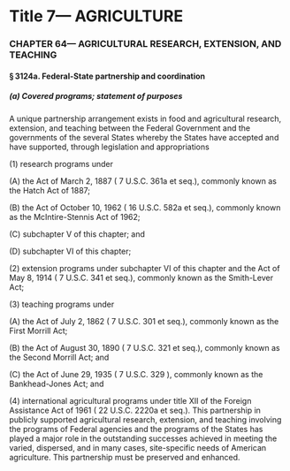 
# Title 7— AGRICULTURE
### CHAPTER 64— AGRICULTURAL RESEARCH, EXTENSION, AND TEACHING
#### § 3124a. Federal-State partnership and coordination
##### (a) Covered programs; statement of purposes

A unique partnership arrangement exists in food and agricultural research, extension, and teaching between the Federal Government and the governments of the several States whereby the States have accepted and have supported, through legislation and appropriations

(1) research programs under

(A) the Act of March 2, 1887 ( 7 U.S.C. 361a et seq.), commonly known as the Hatch Act of 1887;

(B) the Act of October 10, 1962 ( 16 U.S.C. 582a et seq.), commonly known as the McIntire-Stennis Act of 1962;

(C) subchapter V of this chapter; and

(D) subchapter VI of this chapter;

(2) extension programs under subchapter VI of this chapter and the Act of May 8, 1914 ( 7 U.S.C. 341 et seq.), commonly known as the Smith-Lever Act;

(3) teaching programs under

(A) the Act of July 2, 1862 ( 7 U.S.C. 301 et seq.), commonly known as the First Morrill Act;

(B) the Act of August 30, 1890 ( 7 U.S.C. 321 et seq.), commonly known as the Second Morrill Act; and

(C) the Act of June 29, 1935 ( 7 U.S.C. 329 ), commonly known as the Bankhead-Jones Act; and

(4) international agricultural programs under title XII of the Foreign Assistance Act of 1961 ( 22 U.S.C. 2220a et seq.). This partnership in publicly supported agricultural research, extension, and teaching involving the programs of Federal agencies and the programs of the States has played a major role in the outstanding successes achieved in meeting the varied, dispersed, and in many cases, site-specific needs of American agriculture. This partnership must be preserved and enhanced.
